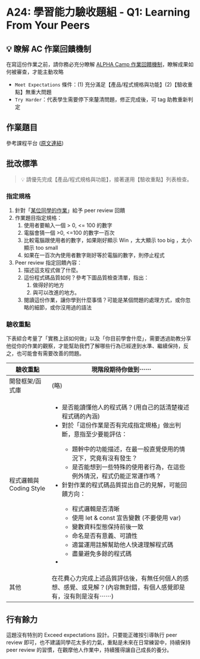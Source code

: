 # A24: 學習能力驗收題組 - Q1: Learning From Your Peers

## 💡 瞭解 AC 作業回饋機制

在寫這份作業之前，請你務必充分瞭解 <a href="https://github.com/ALPHACamp/web-grading-rubic" target="_blank">ALPHA Camp 作業回饋機制</a>，瞭解成果如何被審查，才能主動攻略

- `Meet Expectations` 條件：(1) 充分滿足【產品/程式規格與功能】(2)【驗收重點】無重大問題
- `Try Harder`：代表學生需要停下來釐清問題，修正完成後，可 tag 助教重新判定

## 作業題目

參考課程平台 (<a href="https://lighthouse.alphacamp.co/courses/40/assignments/1238" target="_blank">原文連結</a>)

## 批改標準

> 💡  請優先完成【產品/程式規格與功能】，接著運用【驗收重點】列表檢查。

### 指定規格

1. 針對「[某位同學的作業](https://repl.it/@alphacamp/f1-exam-peer-review-sample)」給予 peer review 回饋
2. 作業題目指定規格：
   1.  使用者要輸入一個 > 0, <= 100 的數字
   1.  電腦會猜一個 >0, <=100 的數字一百次
   1. 比較電腦跟使用者的數字，如果剛好顯示 Win ，太大顯示 too big ，太小顯示 too small
   1. 如果在一百次內使用者數字剛好等於電腦的數字，則停止程式
3. Peer review 指定回饋內容： 
   1. 描述這支程式做了什麼。
   2. 這份程式碼品質如何？參考下圖品質檢查清單，指出：
      1. 做得好的地方
      2. 與可以改進的地方。
   3. 閱讀這份作業，讓你學到什麼事情？可能是某個問題的處理方式，或你忽略的細節，或你沒用過的語法

### 驗收重點

下表綜合考量了「實務上該如何做」以及「你目前學會什麼」，需要透過助教分享他從你的作業的觀察，才能幫助我們了解哪些行為已經達到水準、繼續保持，反之，也可能會有需要改善的問題。

<table>
  <thead>
    <tr>
      <th>驗收重點</td>
      <th>現階段期待你做到⋯⋯</td>
    </tr>
  </thead>
  <tbody>
    <tr>
      <td>開發框架/函式庫</td>
      <td>(略)</td>
    </tr>
    <tr>
      <td>程式邏輯與 Coding Style</td>
      <td>
        <ul>
          <li>是否能讀懂他人的程式碼？(用自己的話清楚複述程式碼的內涵)</li>
          <li>對於「這份作業是否有完成指定規格」做出判斷，意指至少要能評估：</li>
          <ul>
            <li>題幹中的功能描述，在最一般直覺使用的情況下，究竟有沒有發生？</li>
            <li>是否能想到一些特殊的使用者行為，在這些例外情況，程式仍能正常運作嗎？</li>
          </ul>
          <li>針對作業的程式碼品質提出自己的見解，可能回饋方向：</li>
          <ul>
            <li>程式邏輯是否清晰</li>
            <li>使用 let & const 宣告變數 (不要使用 var)</li>
            <li>變數資料型態保持前後一致</li>
            <li>命名是否有意義、可讀性</li>
            <li>適當運用註解幫助他人快速理解程式碼</li>
            <li>盡量避免多餘的程式碼</li>
          </ul>
          <li></li>
        </ul>
      </td>
      <tr>
        <td>其他</td>
        <td>在花費心力完成上述品質評估後，有無任何個人的感想、感覺、或見解？(內容無對錯，有個人感覺即是有，沒有則是沒有⋯⋯)</td>
      </tr>
    </tr>
  </tbody>
</table>

## 行有餘力

這題沒有特別的 Exceed expectations 設計。只要能正確按引導執行 peer review 即可，也不建議同學花太多的力氣，重點是未來在日常練習中，持續保持 peer review 的習慣，在觀摩他人作業中，持續獲得讓自己成長的養分。